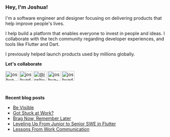 ### Hey, I'm Joshua!

I'm a software engineer and designer focusing on delivering products that help improve people's lives.

I help build a platform that enables everyone to invest in people and ideas. I collaborate with the tech community regarding developer experiences, and tools like Flutter and Dart.

I previously helped launch products used by millions globally.
<br/>

**Let's collaborate**

<a href="https://twitter.com/joshuamdeguzman" target="blank"><img align="center" src="https://raw.githubusercontent.com/gauravghongde/social-icons/master/SVG/Color/Twitter.svg" alt="joshuamdeguzman" height="30" width="40" /></a>
<a href="https://linkedin.com/in/joshuadeguzman" target="blank"><img align="center" src="https://raw.githubusercontent.com/gauravghongde/social-icons/master/SVG/Color/LinkedIN.svg" alt="joshuadeguzman" height="30" width="40" /></a>
<a href="https://medium.com/@joshuamdeguzman" target="blank"><img align="center" src="https://raw.githubusercontent.com/gauravghongde/social-icons/master/SVG/Color/Medium.svg" alt="@joshuamdeguzman" height="30" width="40" /></a>
<a href="https://stackoverflow.com/users/10942908/joshua-de-guzman" target="blank"><img align="center" src="https://raw.githubusercontent.com/gauravghongde/social-icons/master/SVG/Color/Stackoverflow.svg" alt="joshua-de-guzman" height="30" width="40" /></a>
<a href="https://joshuamdeguzman.com" target="blank"><img align="center" src="https://raw.githubusercontent.com/gauravghongde/social-icons/master/SVG/Color/WWW.svg" alt="joshuadeguzman" height="30" width="40" /></a>

<br/>

**Recent blog posts**

<!-- BLOG-POST-LIST:START -->
- [Be Visible](https://joshuamdeguzman.com/blog/be-visible/)
- [Got Stuck at Work?](https://joshuamdeguzman.com/blog/got-stuck/)
- [Brag Now, Remember Later](https://joshuamdeguzman.com/blog/brag-now-remember-later/)
- [Leveling Up From Junior to Senior SWE in Flutter](https://joshuamdeguzman.com/blog/leveling-up-from-junior-to-senior-engineer-in-flutter/)
- [Lessons From Work Communication](https://joshuamdeguzman.com/blog/early-work-communication-lessons/)
<!-- BLOG-POST-LIST:END -->

[website]: https://joshuamdeguzman.com
[twitter]: https://twitter.com/suprdeclarative
[blog]: http://blog.joshuamdeguzman.com
[linkedin]: https://www.linkedin.com/in/joshuadeguzman
